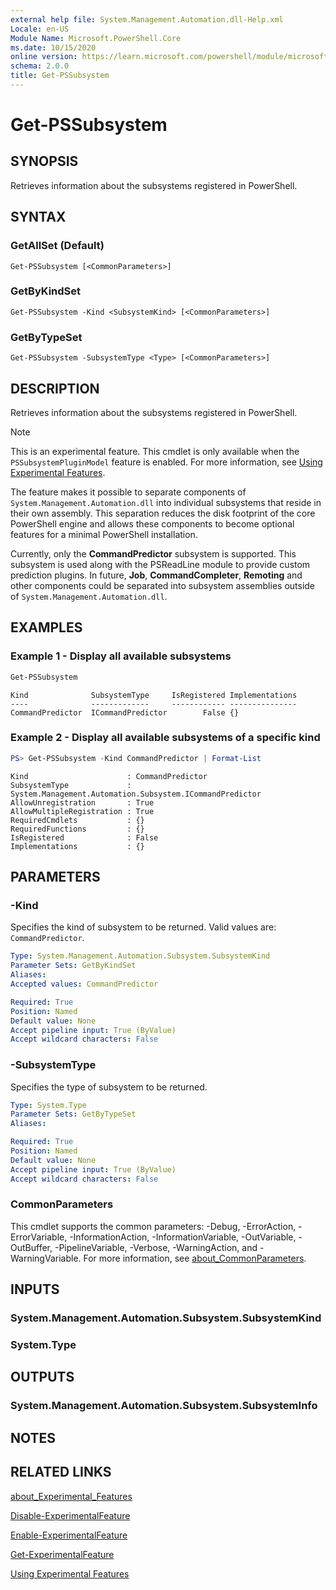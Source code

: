 ```yaml
---
external help file: System.Management.Automation.dll-Help.xml
Locale: en-US
Module Name: Microsoft.PowerShell.Core
ms.date: 10/15/2020
online version: https://learn.microsoft.com/powershell/module/microsoft.powershell.core/get-pssubsystem?view=powershell-7.5&WT.mc_id=ps-gethelp
schema: 2.0.0
title: Get-PSSubsystem
---
```

# Get-PSSubsystem

## SYNOPSIS
Retrieves information about the subsystems registered in PowerShell.

## SYNTAX

### GetAllSet (Default)

```
Get-PSSubsystem [<CommonParameters>]
```

### GetByKindSet

```
Get-PSSubsystem -Kind <SubsystemKind> [<CommonParameters>]
```

### GetByTypeSet

```
Get-PSSubsystem -SubsystemType <Type> [<CommonParameters>]
```

## DESCRIPTION

Retrieves information about the subsystems registered in PowerShell.

> [!NOTE]
> This is an experimental feature. This cmdlet is only available when the `PSSubsystemPluginModel`
> feature is enabled. For more information, see
> [Using Experimental Features](/powershell/scripting/learn/experimental-features).

The feature makes it possible to separate components of `System.Management.Automation.dll` into
individual subsystems that reside in their own assembly. This separation reduces the disk footprint
of the core PowerShell engine and allows these components to become optional features for a minimal
PowerShell installation.

Currently, only the **CommandPredictor** subsystem is supported. This subsystem is used along with
the PSReadLine module to provide custom prediction plugins. In future, **Job**,
**CommandCompleter**, **Remoting** and other components could be separated into subsystem assemblies
outside of `System.Management.Automation.dll`.

## EXAMPLES

### Example 1 - Display all available subsystems

```powershell
Get-PSSubsystem
```

```Output
Kind              SubsystemType     IsRegistered Implementations
----              -------------     ------------ ---------------
CommandPredictor  ICommandPredictor        False {}
```

### Example 2 - Display all available subsystems of a specific kind

```powershell
PS> Get-PSSubsystem -Kind CommandPredictor | Format-List
```

```Output
Kind                      : CommandPredictor
SubsystemType             : System.Management.Automation.Subsystem.ICommandPredictor
AllowUnregistration       : True
AllowMultipleRegistration : True
RequiredCmdlets           : {}
RequiredFunctions         : {}
IsRegistered              : False
Implementations           : {}
```

## PARAMETERS

### -Kind

Specifies the kind of subsystem to be returned. Valid values are: `CommandPredictor`.

```yaml
Type: System.Management.Automation.Subsystem.SubsystemKind
Parameter Sets: GetByKindSet
Aliases:
Accepted values: CommandPredictor

Required: True
Position: Named
Default value: None
Accept pipeline input: True (ByValue)
Accept wildcard characters: False
```

### -SubsystemType

Specifies the type of subsystem to be returned.

```yaml
Type: System.Type
Parameter Sets: GetByTypeSet
Aliases:

Required: True
Position: Named
Default value: None
Accept pipeline input: True (ByValue)
Accept wildcard characters: False
```

### CommonParameters

This cmdlet supports the common parameters: -Debug, -ErrorAction, -ErrorVariable,
-InformationAction, -InformationVariable, -OutVariable, -OutBuffer, -PipelineVariable, -Verbose,
-WarningAction, and -WarningVariable. For more information, see
[about_CommonParameters](http://go.microsoft.com/fwlink/?LinkID=113216).

## INPUTS

### System.Management.Automation.Subsystem.SubsystemKind

### System.Type

## OUTPUTS

### System.Management.Automation.Subsystem.SubsystemInfo

## NOTES

## RELATED LINKS

[about_Experimental_Features](About/about_Experimental_Features.md)

[Disable-ExperimentalFeature](Disable-ExperimentalFeature.md)

[Enable-ExperimentalFeature](Get-ExperimentalFeature.md)

[Get-ExperimentalFeature](Get-ExperimentalFeature.md)

[Using Experimental Features](/powershell/scripting/learn/experimental-features)
